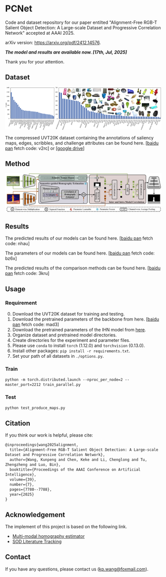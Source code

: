 # PCNet
Code and dataset repository for our paper entilted "Alignment-Free RGB-T Salient Object Detection: A Large-scale Dataset and Progressive Correlation Network" accepted at AAAI 2025.

arXiv version: https://arxiv.org/pdf/2412.14576.

***The model and results are available now. [17th, Jul, 2025]***

Thank you for your attention. 


## Dataset

[![avatar](https://github.com/Angknpng/PCNet/raw/main/Fig/dataset.png)](https://github.com/Angknpng/PCNet/blob/main/Fig/dataset.png)

<!-- The proposed UVT20K dataset link can be found here. [[baidu pan](https://pan.baidu.com/s/1LCEvXR3gKvIZOdMgZbSRVg?pwd=fete) fetch code: fete] -->

The compressed UVT20K dataset containing the annotations of saliency maps, edges, scribbles, and challenge attributes can be found here. [[baidu pan](https://pan.baidu.com/s/1CBLCup7VzU2-O2U8Aqw8oQ?pwd=v2rc) fetch code: v2rc] or [[google drive](https://drive.google.com/file/d/1vHGtAjWO_KQdaOSxWwQXIOCkSyAu8h2s/view?usp=sharing)]

## Method

[![avatar](https://github.com/Angknpng/PCNet/raw/main/Fig/method.png)](https://github.com/Angknpng/PCNet/blob/main/Fig/method.png)


## Results

The predicted results of our models can be found here. [[baidu pan](https://pan.baidu.com/s/1eZCp7jRSOxb2RRer3dIYgA?pwd=nhau) fetch code: nhau]

The parameters of our models can be found here. [[baidu pan](https://pan.baidu.com/s/1BXj-a3QvCF7iKahuUz-04A?pwd=bz6x) fetch code: bz6x]

The predicted results of the comparison methods can be found here. [[baidu pan](https://pan.baidu.com/s/1YwN0HHOFMTWd7OW83otWXg?pwd=3kru) fetch code: 3kru]

## Usage

### Requirement

0. Download the UVT20K dataset for training and testing.
1. Download the pretrained parameters of the backbone from here. [[baidu pan](https://pan.baidu.com/s/14xGtKVSs53zRNZVKK-x4HA?pwd=mad3) fetch code: mad3]
2. Download the pretrained parameters of the IHN model from [here](https://github.com/imdumpl78/IHN).
3. Organize dataset and pretrained model directories.
4. Create directories for the experiment and parameter files.
5. Please use `conda` to install `torch` (1.12.0) and `torchvision` (0.13.0).
6. Install other packages: `pip install -r requirements.txt`.
7. Set your path of all datasets in `./options.py`.

### Train

```
python -m torch.distributed.launch --nproc_per_node=2 --master_port=2212 train_parallel.py
```

### Test

```
python test_produce_maps.py
```


## Citation
If you think our work is helpful, please cite:

```
@inproceedings{wang2025alignment,
  title={Alignment-Free RGB-T Salient Object Detection: A Large-scale Dataset and Progressive Correlation Network},
  author={Wang, Kunpeng and Chen, Keke and Li, Chenglong and Tu, Zhengzheng and Luo, Bin},
  booktitle={Proceedings of the AAAI Conference on Artificial Intelligence},
  volume={39},
  number={7},
  pages={7780--7788},
  year={2025}
}
```


## Acknowledgement

The implement of this project is based on the following link.

- [Multi-modal homography estimator](https://github.com/imdumpl78/IHN)
- [SOD Literature Tracking](https://github.com/jiwei0921/SOD-CNNs-based-code-summary-)

## Contact

If you have any questions, please contact us (kp.wang@foxmail.com).
